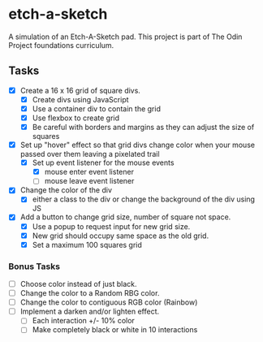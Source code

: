 # etch-a-sketch
A simulation of an Etch-A-Sketch pad.  This project is part of The Odin Project foundations curriculum.


## Tasks
- [x] Create a 16 x 16 grid of square divs.
  - [x] Create divs using JavaScript
  - [x] Use a container div to contain the grid
  - [x] Use flexbox to create grid
  - [x] Be careful with borders and margins as they can adjust the size of squares
- [x] Set up "hover" effect so that grid divs change color when your mouse passed over them leaving a pixelated trail
  - [x] Set up event listener for the mouse events
    - [x] mouse enter event listener
    - [ ] mouse leave event listener
- [x] Change the color of the div
  - [x] either a class to the div or change the background of the div using JS
- [x] Add a button to change grid size, number of square not space.
  - [x] Use a popup to request input for new grid size.
  - [x] New grid should occupy same space as the old grid.
  - [x] Set a maximum 100 squares grid

### Bonus Tasks
- [ ] Choose color instead of just black.
- [ ] Change the color to a Random RBG color.
- [ ] Change the color to contiguous RGB color (Rainbow)
- [ ] Implement a darken and/or lighten effect.
  - [ ] Each interaction +/- 10% color
  - [ ] Make completely black or white in 10 interactions
